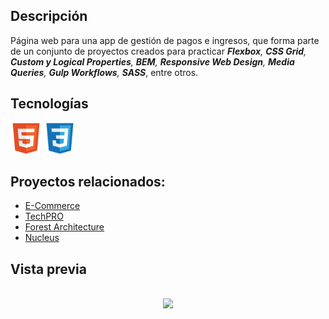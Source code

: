 ## Descripción  
Página web para una app de gestión de pagos e ingresos, que forma parte de un conjunto de proyectos creados para practicar ***Flexbox**, **CSS Grid**, **Custom y Logical Properties**, **BEM**, **Responsive Web Design**, **Media Queries**, **Gulp Workflows**, **SASS***, entre otros.

## Tecnologías
<span>
<img src="https://github.com/devicons/devicon/blob/master/icons/html5/html5-original.svg" alt="html5" width="50" height="50"/>
<img src="https://github.com/devicons/devicon/blob/master/icons/css3/css3-original.svg" alt="css3" width="50" height="50"/>
</span>

## Proyectos relacionados:
  * [E-Commerce](https://github.com/juanjopareja/ecommerce-web)
  * [TechPRO](https://github.com/juanjopareja/techpro-web)
  * [Forest Architecture](https://github.com/juanjopareja/forest-architecture-web)
  * [Nucleus](https://github.com/juanjopareja/nucleus-web)

## Vista previa
<p align="center"><br>
<img src="https://user-images.githubusercontent.com/125128610/229201725-cf11f849-c3f7-4a35-9b6b-a20974d8fcef.png">
</p>

